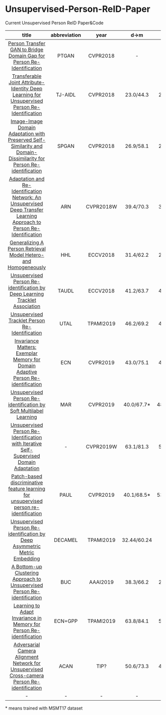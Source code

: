 # Unsupervised-Person-ReID-Paper
Current Unsupervised Person ReID Paper&amp;Code

| title | abbreviation | year | d->m | m->d | code |
| :------: | :------: | :------: | :------: | :------: | :------: |
| [Person Transfer GAN to Bridge Domain Gap for Person Re-Identification](http://openaccess.thecvf.com/content_cvpr_2018/papers/Wei_Person_Transfer_GAN_CVPR_2018_paper.pdf) | PTGAN | CVPR2018 | - | - | https://github.com/pkuvmc/PTGAN |
| [Transferable Joint Attribute-Identity Deep Learning for Unsupervised Person Re-Identification](http://openaccess.thecvf.com/content_cvpr_2018/papers/Wang_Transferable_Joint_Attribute-Identity_CVPR_2018_paper.pdf) | TJ-AIDL | CVPR2018 | 23.0/44.3 | 26.5/58.2 | - |
|[Image-Image Domain Adaptation with Preserved Self-Similarity and Domain-Dissimilarity for Person Re-identification](http://openaccess.thecvf.com/content_cvpr_2018/papers/Deng_Image-Image_Domain_Adaptation_CVPR_2018_paper.pdf) | SPGAN | CVPR2018 | 26.9/58.1 | 26.4/46.9 | https://github.com/Simon4Yan/Learning-via-Translation |
| [Adaptation and Re-Identification Network: An Unsupervised Deep Transfer Learning Approach to Person Re-Identification](http://openaccess.thecvf.com/content_cvpr_2018_workshops/papers/w6/Li_Adaptation_and_Re-Identification_CVPR_2018_paper.pdf) | ARN | CVPR2018W | 39.4/70.3 | 33.4/60.2 | https://github.com/yujheli/ARN |
| [Generalizing A Person Retrieval Model Hetero- and Homogeneously](http://openaccess.thecvf.com/content_ECCV_2018/papers/Zhun_Zhong_Generalizing_A_Person_ECCV_2018_paper.pdf) | HHL | ECCV2018 | 31.4/62.2 | 27.2/46.9 | https://github.com/zhunzhong07/HHL |
| [Unsupervised Person Re-identification by Deep Learning Tracklet Association](https://eccv2018.org/openaccess/content_ECCV_2018/papers/Minxian_Li_Unsupervised_Person_Re-identification_ECCV_2018_paper.pdf) | TAUDL | ECCV2018 | 41.2/63.7 | 43.5/61.7 | - |
| [Unsupervised Tracklet Person Re-Identification](https://arxiv.org/pdf/1903.00535.pdf) | UTAL | TPAMI2019 | 46.2/69.2 | 44.6/62.3 | - |
| [Invariance Matters: Exemplar Memory for Domain Adaptive Person Re-identification](https://arxiv.org/abs/1904.01990) | ECN | CVPR2019 | 43.0/75.1 | 40.4/63.3 | https://github.com/zhunzhong07/ECN
| [Unsupervised Person Re-identification by Soft Multilabel Learning](https://arxiv.org/abs/1903.06325) | MAR | CVPR2019 | 40.0/67.7* | 48.0/67.1* | https://github.com/KovenYu/MAR |
| [Unsupervised Person Re-Identification with Iterative Self-Supervised Domain Adaptation](http://openaccess.thecvf.com/content_CVPRW_2019/papers/TRMTMCT/Tang_Unsupervised_Person_Re-Identification_With_Iterative_Self-Supervised_Domain_Adaptation_CVPRW_2019_paper.pdf) | - | CVPR2019W | 63.1/81.3 | 54.1/72.8 | - |
| [Patch-based discriminative feature learning for unsupervised person re-identification](https://kovenyu.com/papers/2019_CVPR_PEDAL.pdf) | PAUL | CVPR2019 | 40.1/68.5* | 53.2/72.0* | https://github.com/QizeYang/PAUL |
| [Unsupervised Person Re-identification by Deep Asymmetric Metric Embedding](https://kovenyu.com/papers/DECAMEL_arxiv.pdf) | DECAMEL | TPAMI2019 | 32.44/60.24 | - | https://github.com/KovenYu/DECAMEL |
| [A Bottom-up Clustering Approach to Unsupervised Person Re-identification](https://vana77.github.io/vana77.github.io/images/AAAI19.pdf) | BUC | AAAI2019 | 38.3/66.2 | 27.5/47.4 | https://github.com/vana77/Bottom-up-Clustering-Person-Re-identification |
| [Learning to Adapt Invariance in Memory for Person Re-identification](https://arxiv.org/pdf/1908.00485.pdf) | ECN+GPP | TPAMI2019 | 63.8/84.1 | 54.4/74.0 | - |
| [Adversarial Camera Alignment Network for Unsupervised Cross-camera Person Re-identification](https://arxiv.org/pdf/1908.00862.pdf) | ACAN | TIP? | 50.6/73.3 | 46.6/65.1 | - |
| - | - | - | - | - | - |


\* means trained with MSMT17 dataset
